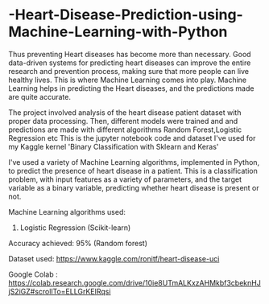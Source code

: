 # -Heart-Disease-Prediction-using-Machine-Learning-with-Python
Thus preventing Heart diseases has become more than necessary. Good data-driven systems for predicting heart diseases can improve the entire research and prevention process, making sure that more people can live healthy lives. This is where Machine Learning comes into play. Machine Learning helps in predicting the Heart diseases, and the predictions made are quite accurate.

The project involved analysis of the heart disease patient dataset with proper data processing. Then, different models were trained and and predictions are made with different algorithms  Random Forest,Logistic Regression etc
This is the jupyter notebook code and dataset I've used for my Kaggle kernel 'Binary Classification with Sklearn and Keras'

I've used a variety of Machine Learning algorithms, implemented in Python, to predict the presence of heart disease in a patient. This is a classification problem, with input features as a variety of parameters, and the target variable as a binary variable, predicting whether heart disease is present or not.

Machine Learning algorithms used:

1. Logistic Regression (Scikit-learn)


Accuracy achieved: 95% (Random forest)

Dataset used: https://www.kaggle.com/ronitf/heart-disease-uci

Google Colab : https://colab.research.google.com/drive/10ie8UTmALKxzAHMkbf3cbeknHJjS2iGZ#scrollTo=ELLGrKEIRqsi
